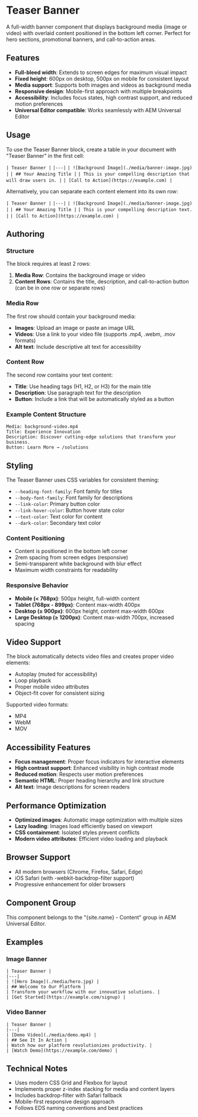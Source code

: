 # Teaser Banner

A full-width banner component that displays background media (image or video) with overlaid content positioned in the bottom left corner. Perfect for hero sections, promotional banners, and call-to-action areas.

## Features

- **Full-bleed width**: Extends to screen edges for maximum visual impact
- **Fixed height**: 600px on desktop, 500px on mobile for consistent layout
- **Media support**: Supports both images and videos as background media
- **Responsive design**: Mobile-first approach with multiple breakpoints
- **Accessibility**: Includes focus states, high contrast support, and reduced motion preferences
- **Universal Editor compatible**: Works seamlessly with AEM Universal Editor

## Usage

To use the Teaser Banner block, create a table in your document with "Teaser Banner" in the first cell:

`| Teaser Banner |`
`|---|`
`| ![Background Image](./media/banner-image.jpg) |`
`| ## Your Amazing Title |`
`| This is your compelling description that will draw users in. |`
`| [Call to Action](https://example.com) |`

Alternatively, you can separate each content element into its own row:

`| Teaser Banner |`
`|---|`
`| ![Background Image](./media/banner-image.jpg) |`
`| ## Your Amazing Title |`
`| This is your compelling description text. |`
`| [Call to Action](https://example.com) |`

## Authoring

### Structure

The block requires at least 2 rows:

1. **Media Row**: Contains the background image or video
2. **Content Rows**: Contains the title, description, and call-to-action button (can be in one row or separate rows)

### Media Row

The first row should contain your background media:

- **Images**: Upload an image or paste an image URL
- **Videos**: Use a link to your video file (supports .mp4, .webm, .mov formats)
- **Alt text**: Include descriptive alt text for accessibility

### Content Row

The second row contains your text content:

- **Title**: Use heading tags (H1, H2, or H3) for the main title
- **Description**: Use paragraph text for the description
- **Button**: Include a link that will be automatically styled as a button

### Example Content Structure

```
Media: background-video.mp4
Title: Experience Innovation
Description: Discover cutting-edge solutions that transform your business.
Button: Learn More → /solutions
```

## Styling

The Teaser Banner uses CSS variables for consistent theming:

- `--heading-font-family`: Font family for titles
- `--body-font-family`: Font family for descriptions
- `--link-color`: Primary button color
- `--link-hover-color`: Button hover state color
- `--text-color`: Text color for content
- `--dark-color`: Secondary text color

### Content Positioning

- Content is positioned in the bottom left corner
- 2rem spacing from screen edges (responsive)
- Semi-transparent white background with blur effect
- Maximum width constraints for readability

### Responsive Behavior

- **Mobile (< 768px)**: 500px height, full-width content
- **Tablet (768px - 899px)**: Content max-width 400px
- **Desktop (≥ 900px)**: 600px height, content max-width 600px
- **Large Desktop (≥ 1200px)**: Content max-width 700px, increased spacing

## Video Support

The block automatically detects video files and creates proper video elements:

- Autoplay (muted for accessibility)
- Loop playback
- Proper mobile video attributes
- Object-fit cover for consistent sizing

Supported video formats:
- MP4
- WebM
- MOV

## Accessibility Features

- **Focus management**: Proper focus indicators for interactive elements
- **High contrast support**: Enhanced visibility in high contrast mode
- **Reduced motion**: Respects user motion preferences
- **Semantic HTML**: Proper heading hierarchy and link structure
- **Alt text**: Image descriptions for screen readers

## Performance Optimization

- **Optimized images**: Automatic image optimization with multiple sizes
- **Lazy loading**: Images load efficiently based on viewport
- **CSS containment**: Isolated styles prevent conflicts
- **Modern video attributes**: Efficient video loading and playback

## Browser Support

- All modern browsers (Chrome, Firefox, Safari, Edge)
- iOS Safari (with -webkit-backdrop-filter support)
- Progressive enhancement for older browsers

## Component Group

This component belongs to the "{site.name} - Content" group in AEM Universal Editor.

## Examples

### Image Banner
```
| Teaser Banner |
|---|
| ![Hero Image](./media/hero.jpg) |
| ## Welcome to Our Platform |
| Transform your workflow with our innovative solutions. |
| [Get Started](https://example.com/signup) |
```

### Video Banner
```
| Teaser Banner |
|---|
| [Demo Video](./media/demo.mp4) |
| ## See It In Action |
| Watch how our platform revolutionizes productivity. |
| [Watch Demo](https://example.com/demo) |
```

## Technical Notes

- Uses modern CSS Grid and Flexbox for layout
- Implements proper z-index stacking for media and content layers
- Includes backdrop-filter with Safari fallback
- Mobile-first responsive design approach
- Follows EDS naming conventions and best practices 